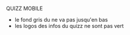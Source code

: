 QUIZZ MOBILE 


- le fond gris du <card> ne va pas jusqu'en bas
- les logos des infos du quizz ne sont pas vert
